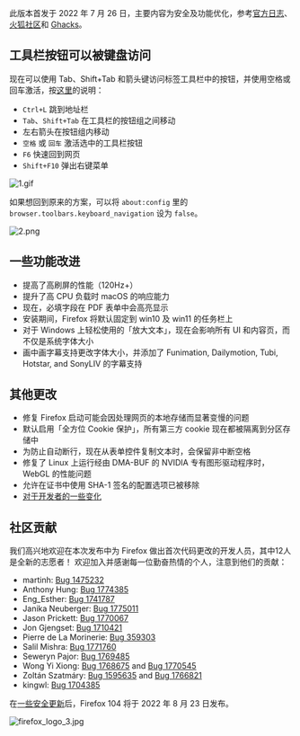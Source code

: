 此版本首发于 2022 年 7 月 26 日，主要内容为安全及功能优化，参考[官方日志](https://www.mozilla.org/en-US/firefox/103.0/releasenotes/)、[火狐社区](http://mozilla.com.cn/forum.php?mod=viewthread&tid=428565)和 [Ghacks](https://www.ghacks.net/2022/07/26/firefox-103-improved-toolbar-access-performance-and-more/)。

## 工具栏按钮可以被键盘访问

现在可以使用 Tab、Shift+Tab 和箭头键访问标签工具栏中的按钮，并使用空格或回车激活，按[这里](https://mzl.la/3nDieZj)的说明：

+ `Ctrl+L` 跳到地址栏
+ `Tab`、`Shift+Tab` 在工具栏的按钮组之间移动
+ 左右箭头在按钮组内移动
+ `空格` 或 `回车` 激活选中的工具栏按钮
+ `F6` 快速回到网页
+ `Shift+F10` 弹出右键菜单

![1.gif](https://s2.loli.net/2022/07/27/YPrqcFEKel1sBpC.gif)

如果想回到原来的方案，可以将 `about:config` 里的 `browser.toolbars.keyboard_navigation` 设为 `false`。

![2.png](https://s2.loli.net/2022/07/27/cWv9O2sVyqR5SUD.png)

## 一些功能改进

+ 提高了高刷屏的性能（120Hz+）
+ 提升了高 CPU 负载时 macOS 的响应能力
+ 现在，必填字段在 PDF 表单中会高亮显示
+ 安装期间，Firefox 将默认固定到 win10 及 win11 的任务栏上
+ 对于 Windows 上轻松使用的「放大文本」，现在会影响所有 UI 和内容页，而不仅是系统字体大小
+ 画中画字幕支持更改字体大小，并添加了 Funimation, Dailymotion, Tubi, Hotstar, and SonyLIV 的字幕支持

## 其他更改

+ 修复 Firefox 启动可能会因处理网页的本地存储而显著变慢的问题
+ 默认启用「全方位 Cookie 保护」，所有第三方 cookie 现在都被隔离到分区存储中
+ 为防止自动断行，现在从表单控件复制文本时，会保留非中断空格
+ 修复了 Linux 上运行经由 DMA-BUF 的 NVIDIA 专有图形驱动程序时，WebGL 的性能问题
+ 允许在证书中使用 SHA-1 签名的配置选项已被移除
+ [对于开发者的一些变化](https://developer.mozilla.org/en-US/docs/Mozilla/Firefox/Releases/103)

## 社区贡献

我们高兴地欢迎在本次发布中为 Firefox 做出首次代码更改的开发人员，其中12人是全新的志愿者！
欢迎加入并感谢每一位勤奋热情的个人，注意到他们的贡献：

+ martinh: [Bug 1475232](https://bugzilla.mozilla.org/show_bug.cgi?id=1475232)
+ Anthony Hung: [Bug 1774385](https://bugzilla.mozilla.org/show_bug.cgi?id=1774385)
+ Eng\_Esther: [Bug 1741787](https://bugzilla.mozilla.org/show_bug.cgi?id=1741787)
+ Janika Neuberger: [Bug 1775011](https://bugzilla.mozilla.org/show_bug.cgi?id=1775011)
+ Jason Prickett: [Bug 1770067](https://bugzilla.mozilla.org/show_bug.cgi?id=1770067)
+ Jon Gjengset: [Bug 1710421](https://bugzilla.mozilla.org/show_bug.cgi?id=1710421)
+ Pierre de La Morinerie: [Bug 359303](https://bugzilla.mozilla.org/show_bug.cgi?id=359303)
+ Salil Mishra: [Bug 1771760](https://bugzilla.mozilla.org/show_bug.cgi?id=1771760)
+ Seweryn Pajor: [Bug 1769485](https://bugzilla.mozilla.org/show_bug.cgi?id=1769485)
+ Wong Yi Xiong: [Bug 1768675](https://bugzilla.mozilla.org/show_bug.cgi?id=1768675) and [Bug 1770545](https://bugzilla.mozilla.org/show_bug.cgi?id=1770545)
+ Zoltán Szatmáry: [Bug 1595635](https://bugzilla.mozilla.org/show_bug.cgi?id=1595635) and [Bug 1766821](https://bugzilla.mozilla.org/show_bug.cgi?id=1766821)
+ kingwl: [Bug 1704385](https://bugzilla.mozilla.org/show_bug.cgi?id=1704385)

在[一些安全更新](https://www.mozilla.org/security/advisories/mfsa2022-28/)后，Firefox 104 将于 2022 年 8 月 23 日发布。

![firefox_logo_3.jpg](https://s2.loli.net/2022/05/02/s4pUX1SYOwmCz6A.jpg)